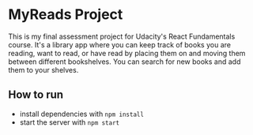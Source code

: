 # MyReads Project

This is my final assessment project for Udacity's React Fundamentals course. It's a library app where you can keep track of books you are reading, want to read, or have read by placing them on and moving them between different bookshelves. You can search for new books and add them to your shelves.

## How to run

* install dependencies with `npm install`
* start the server with `npm start`